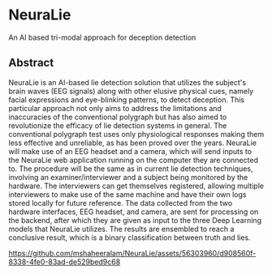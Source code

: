 # NeuraLie
An AI based tri-modal approach for deception detection

## Abstract
NeuraLie is an AI-based lie detection solution that utilizes the subject's brain waves (EEG signals) along with other elusive physical cues, namely facial expressions and eye-blinking patterns, to detect deception. This particular approach not only aims to address the limitations and inaccuracies of the conventional polygraph but has also aimed to revolutionize the efficacy of lie detection systems in general. The conventional polygraph test uses only physiological responses making them less effective and unreliable, as has been proved over the years. NeuraLie will make use of an EEG headset and a camera, which will send inputs to the NeuraLie web application running on the computer they are connected to. The procedure will be the same as in current lie detection techniques, involving an examiner/interviewer and a subject being monitored by the hardware. The interviewers can get themselves registered, allowing multiple interviewers to make use of the same machine and have their own logs stored locally for future reference. The data collected from the two hardware interfaces, EEG headset, and camera, are sent for processing on the backend, after which they are given as input to the three Deep Learning models that NeuraLie utilizes. The results are ensembled to reach a conclusive result, which is a binary classification between truth and lies.



https://github.com/mshaheeralam/NeuraLie/assets/56303960/d908560f-8338-4fe0-83ad-de529bed9c68

